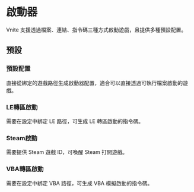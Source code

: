 # 啟動器

Vnite 支援透過檔案、連結、指令碼三種方式啟動遊戲，且提供多種預設配置。

## 預設

### 預設配置

直接從綁定的遊戲路徑生成啟動器配置，適合可以直接透過可執行檔案啟動的遊戲。

### LE轉區啟動

需要在設定中綁定 LE 路徑，可生成 LE 轉區啟動的指令碼。

### Steam啟動

需要提供 Steam 遊戲 ID，可喚醒 Steam 打開遊戲。

### VBA轉區啟動

需要在設定中綁定 VBA 路徑，可生成 VBA 模擬啟動的指令碼。
